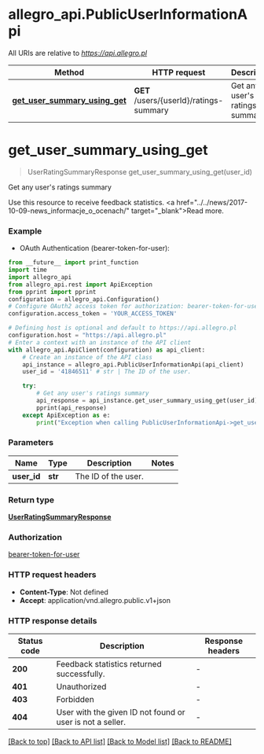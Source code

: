 # allegro_api.PublicUserInformationApi

All URIs are relative to *https://api.allegro.pl*

Method | HTTP request | Description
------------- | ------------- | -------------
[**get_user_summary_using_get**](PublicUserInformationApi.md#get_user_summary_using_get) | **GET** /users/{userId}/ratings-summary | Get any user&#39;s ratings summary


# **get_user_summary_using_get**
> UserRatingSummaryResponse get_user_summary_using_get(user_id)

Get any user's ratings summary

Use this resource to receive feedback statistics. <a href=\"../../news/2017-10-09-news_informacje_o_ocenach/\" target=\"_blank\">Read more</a>.

### Example

* OAuth Authentication (bearer-token-for-user):
```python
from __future__ import print_function
import time
import allegro_api
from allegro_api.rest import ApiException
from pprint import pprint
configuration = allegro_api.Configuration()
# Configure OAuth2 access token for authorization: bearer-token-for-user
configuration.access_token = 'YOUR_ACCESS_TOKEN'

# Defining host is optional and default to https://api.allegro.pl
configuration.host = "https://api.allegro.pl"
# Enter a context with an instance of the API client
with allegro_api.ApiClient(configuration) as api_client:
    # Create an instance of the API class
    api_instance = allegro_api.PublicUserInformationApi(api_client)
    user_id = '41846511' # str | The ID of the user.

    try:
        # Get any user's ratings summary
        api_response = api_instance.get_user_summary_using_get(user_id)
        pprint(api_response)
    except ApiException as e:
        print("Exception when calling PublicUserInformationApi->get_user_summary_using_get: %s\n" % e)
```

### Parameters

Name | Type | Description  | Notes
------------- | ------------- | ------------- | -------------
 **user_id** | **str**| The ID of the user. | 

### Return type

[**UserRatingSummaryResponse**](UserRatingSummaryResponse.md)

### Authorization

[bearer-token-for-user](../README.md#bearer-token-for-user)

### HTTP request headers

 - **Content-Type**: Not defined
 - **Accept**: application/vnd.allegro.public.v1+json

### HTTP response details
| Status code | Description | Response headers |
|-------------|-------------|------------------|
**200** | Feedback statistics returned successfully. |  -  |
**401** | Unauthorized |  -  |
**403** | Forbidden |  -  |
**404** | User with the given ID not found or user is not a seller. |  -  |

[[Back to top]](#) [[Back to API list]](../README.md#documentation-for-api-endpoints) [[Back to Model list]](../README.md#documentation-for-models) [[Back to README]](../README.md)

